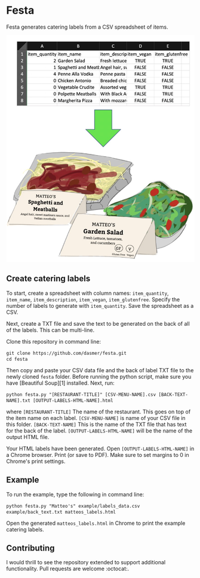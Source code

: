 # Festa

Festa generates catering labels from a CSV spreadsheet of items.

![CSV to Print/PDF Ready HTML Converter](readme-images/convert.jpg)

## Create catering labels

To start, create a spreadsheet with column names: `item_quantity`, `item_name`, `item_description`, `item_vegan`, `item_glutenfree`. Specify the number of labels to generate with `item_quantity`. Save the spreadsheet as a CSV.

Next, create a TXT file and save the text to be generated on the back of all of the labels. This can be multi-line.

Clone this repository in command line:

```
git clone https://github.com/dasmer/festa.git
cd festa
```
Then copy and paste your CSV data file and the back of label TXT file to the newly cloned `festa` folder. Before running the python script, make sure you have [Beautiful Soup][1] installed. Next, run:
```
python festa.py "[RESTAURANT-TITLE]" [CSV-MENU-NAME].csv [BACK-TEXT-NAME].txt [OUTPUT-LABELS-HTML-NAME].html
```
where
`[RESTAURANT-TITLE]` The name of the restaurant. This goes on top of the item name on each label.
`[CSV-MENU-NAME]` is name of your CSV file in this folder.
`[BACK-TEXT-NAME]` This is the name of the TXT file that has text for the back of the label.
`[OUTPUT-LABELS-HTML-NAME]` will be the name of the output HTML file.

Your HTML labels have been generated.
Open `[OUTPUT-LABELS-HTML-NAME]` in a Chrome browser.
Print (or save to PDF). Make sure to set margins to 0 in Chrome's print settings.

## Example

To run the example, type the following in command line:

```
python festa.py "Matteo's" example/labels_data.csv example/back_text.txt matteos_labels.html
```

Open the generated `matteos_labels.html` in Chrome to print the example catering labels. 


## Contributing

I would thrill to see the repository extended to support additional functionality. Pull requests are welcome :octocat:.
